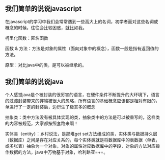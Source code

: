 ## 我们简单的说说javascript

在javascript的学习中我们会常常遇到一些高大上的名词，初学者面对这些名词或概念的时候，往往会比较困惑，就比如我。

柯里化函数：匿名函数

 函数 & 方法：方法是对象的属性（面向对象中的概念），函数一般是指有返回值的方法。 
 
 原型：对比java中的类，是可以被继承的。
 
 ## 我们简单的说说java
 
 个人感觉java是个被封装的很厉害的语言，在硬件条件不断提升的大环境下，语言的过渡封装带来的弊端被很大的忽略，所有语言的基础概念应该都是相对有限的，单进行了一定的封装后，边衍生了极其多的概念
 
 抽象类：类中方法没有被具体实现的类，抽象类中的方法是可以被重写的，这样类的内容被规范，大家都按照套路来啊！
 
 实体类（entity）：乡村说法，是那堆get set方法组成的类，实体类与数据持久层（数据库）之间是存在对应关系的，每个实体类就是将数据库中的表数据（单表，或多张表）抽象为一个对象，对象的属性对应数据库中的字段，对象的方法对应操作数据的方法，java中万物基于对象，哈利路亚=+=。